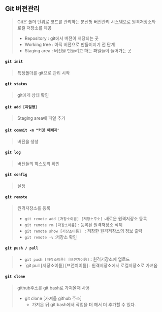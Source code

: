 ## Git 버전관리

> Git은 폴더 단위로 코드를 관리하는 분산형 버전관리 시스템으로 원격저장소와 로컬 저장소를 제공
>
> - Repository : git에서 버전이 저장되는 곳
> - Working tree : 아직 버전으로 만들어지기 전 단계
> - Staging area : 버전을 만들려고 하는 파일들이 들어가는 곳



#### `git init`

> 특정폴더를 git으로 관리 시작

#### `git status`

> git에게 상태 확인

#### `git add [파일명]`

> Staging area에 파일 추가

#### `git commit -m "커밋 메세지"`

> 버전을 생성

#### `git log`

> 버전들의 히스토리 확인

#### `git config`

> 설정

#### `git remote`

> 원격저장소를 등록
>
> - `git remote add [저장소이름] [저장소주소]` :새로운 원격저장소 등록
> - `git remote rm [저장소이름]` : 등록된 원격저장소 삭제
> - `git remote show [저장소이름] ` : 저장한 원격저장소의 정보 출력
> - `git remote -v` :저장소 확인

#### `git push / pull`

> - `git push [저장소이름] [브랜치이름]` : 원격저장소에 업로드
> - `git pull [저장소이름] [브랜치이름] : 원격저장소에서 로컬저장소로 가져옴

#### `git clone`

> github주소를 git bash로 가져올때 사용
>
> - git clone [가져올 github 주소]
>   - 가져온 뒤 git bash에서 작업을 더 해서 더 추가할 수 있다.











